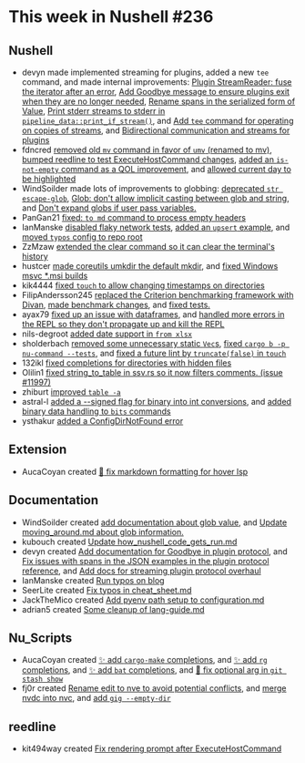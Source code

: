 # This week in Nushell #236

## Nushell

- devyn made implemented streaming for plugins, added a new `tee` command, and made internal improvements: [Plugin StreamReader: fuse the iterator after an error](https://github.com/nushell/nushell/pull/12027), [Add Goodbye message
  to ensure plugins exit when they are no longer needed](https://github.com/nushell/nushell/pull/12014), [Rename spans in the serialized form of Value](https://github.com/nushell/nushell/pull/11972), [Print stderr streams to stderr in `pipeline_data::print_if_stream()`](https://github.com/nushell/nushell/pull/11929), and [Add `tee` command for operating on copies of streams](https://github.com/nushell/nushell/pull/11928), and [Bidirectional communication and streams for plugins](https://github.com/nushell/nushell/pull/11911)
- fdncred [removed old `mv` command in favor of `umv` (renamed to mv)](https://github.com/nushell/nushell/pull/12022), [bumped reedline
  to test ExecuteHostCommand changes](https://github.com/nushell/nushell/pull/11993), [added an `is-not-empty` command as a QOL improvement](https://github.com/nushell/nushell/pull/11991), and [allowed current day to be highlighted](https://github.com/nushell/nushell/pull/11954)
- WindSoilder made lots of improvements to globbing: [deprecated `str escape-glob`](https://github.com/nushell/nushell/pull/12018), [Glob: don't allow implicit casting between glob and string](https://github.com/nushell/nushell/pull/11992), and [Don't expand globs if user pass variables.](https://github.com/nushell/nushell/pull/11946)
- PanGan21 [fixed: `to md` command to process empty headers](https://github.com/nushell/nushell/pull/12012)
- IanManske [disabled flaky network tests](https://github.com/nushell/nushell/pull/12010), [added an `upsert` example](https://github.com/nushell/nushell/pull/12001), and [moved `typos` config to repo root](https://github.com/nushell/nushell/pull/11949)
- ZzMzaw [extended the clear command so it can clear the terminal's history](https://github.com/nushell/nushell/pull/12008)
- hustcer [made coreutils umkdir the default mkdir](https://github.com/nushell/nushell/pull/12007), and [fixed Windows msvc \*.msi builds](https://github.com/nushell/nushell/pull/11986)
- kik4444 [fixed `touch` to allow changing timestamps on directories](https://github.com/nushell/nushell/pull/12005)
- FilipAndersson245 [replaced the Criterion benchmarking framework with Divan](https://github.com/nushell/nushell/pull/12000), [made benchmark changes](https://github.com/nushell/nushell/pull/11998), and [fixed tests.](https://github.com/nushell/nushell/pull/11994)
- ayax79 [fixed up an issue with dataframes](https://github.com/nushell/nushell/pull/11987), and [handled more errors in the REPL so they don't propagate up and kill the REPL](https://github.com/nushell/nushell/pull/11953)
- nils-degroot [added date support in `from xlsx`](https://github.com/nushell/nushell/pull/11952)
- sholderbach [removed some unnecessary static `Vec`s](https://github.com/nushell/nushell/pull/11947), [fixed `cargo b -p nu-command --tests`](https://github.com/nushell/nushell/pull/11939), and [fixed a future lint by `truncate(false)` in `touch`](https://github.com/nushell/nushell/pull/11863)
- 132ikl [fixed completions for directories with hidden files](https://github.com/nushell/nushell/pull/11921)
- Olilin1 [fixed string_to_table in ssv.rs so it now filters comments. (issue #11997)](https://github.com/nushell/nushell/pull/12035)
- zhiburt [improved `table -a`](https://github.com/nushell/nushell/pull/11905)
- astral-l [added a --signed flag for binary into int conversions](https://github.com/nushell/nushell/pull/11902), and [added binary data handling to `bits` commands](https://github.com/nushell/nushell/pull/11854)
- ysthakur [added a ConfigDirNotFound error](https://github.com/nushell/nushell/pull/11849)

## Extension

- AucaCoyan created [:bug: fix markdown formatting for hover lsp](https://github.com/nushell/vscode-nushell-lang/pull/175)

## Documentation

- WindSoilder created [add documentation about glob value](https://github.com/nushell/nushell.github.io/pull/1271), and [Update moving_around.md
  about glob information.](https://github.com/nushell/nushell.github.io/pull/1258)
- kubouch created [Update how_nushell_code_gets_run.md](https://github.com/nushell/nushell.github.io/pull/1270)
- devyn created [Add documentation for Goodbye in plugin protocol](https://github.com/nushell/nushell.github.io/pull/1267), and [Fix issues with
  spans in the JSON examples in the plugin protocol reference](https://github.com/nushell/nushell.github.io/pull/1265), and [Add docs for streaming plugin protocol overhaul](https://github.com/nushell/nushell.github.io/pull/1264)
- IanManske created [Run typos on blog](https://github.com/nushell/nushell.github.io/pull/1263)
- SeerLite created [Fix typos in cheat_sheet.md](https://github.com/nushell/nushell.github.io/pull/1261)
- JackTheMico created [Add pyenv path setup to configuration.md](https://github.com/nushell/nushell.github.io/pull/1260)
- adrian5 created [Some cleanup of lang-guide.md](https://github.com/nushell/nushell.github.io/pull/1259)

## Nu_Scripts

- AucaCoyan created [:sparkles: add `cargo-make` completions](https://github.com/nushell/nu_scripts/pull/769), and [:sparkles: add `rg` completions](https://github.com/nushell/nu_scripts/pull/767), and [:sparkles: add `bat` completions](https://github.com/nushell/nu_scripts/pull/766), and
  [:bug: fix optional arg in `git stash show`](https://github.com/nushell/nu_scripts/pull/765)
- fj0r created [Rename edit to nve to avoid potential conflicts](https://github.com/nushell/nu_scripts/pull/768), and [merge nvdc into nvc](https://github.com/nushell/nu_scripts/pull/764), and [add `gig --empty-dir`](https://github.com/nushell/nu_scripts/pull/762)

## reedline

- kit494way created [Fix rendering prompt after ExecuteHostCommand](https://github.com/nushell/reedline/pull/758)
